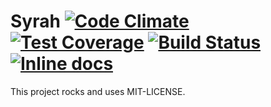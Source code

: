 # Syrah [![Code Climate](https://codeclimate.com/github/carpodaster/syrah/badges/gpa.svg)](https://codeclimate.com/github/carpodaster/syrah) [![Test Coverage](https://codeclimate.com/github/carpodaster/syrah/badges/coverage.svg)](https://codeclimate.com/github/carpodaster/syrah/coverage) [![Build Status](https://travis-ci.org/carpodaster/syrah.svg?branch=master)](https://travis-ci.org/carpodaster/syrah) [![Inline docs](http://inch-ci.org/github/carpodaster/syrah.svg?branch=master)](http://inch-ci.org/github/carpodaster/syrah)

This project rocks and uses MIT-LICENSE.
